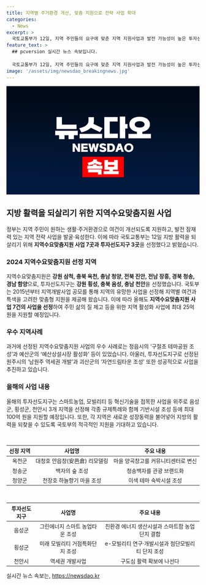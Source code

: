 ```yaml
---
title: 지역별 주거환경 개선, 맞춤 지원으로 전략 사업 확대
categories:
  - News
excerpt: >
  국토교통부가 12일, 지역 주민들의 요구에 맞춘 지역 지원사업과 발전 가능성이 높은 투자선도지구를 공개했다. 이에 강원, 충북, 충남, 전북, 전남, 경북, 경남 등 7곳이 지역수요맞춤지원사업, 3곳이 투자선도지구로 선정됐다. 또한, 각 지역은 잠재력 있는 사업을 추진해 지역 발전과 주민 삶의 질 향상을 위해 최대 25억 원의 지원을 받을 수 있으며, 친환경 에너지 생산시설과 스마트 농업타운 등 혁신기술을 접목한 사업을 통해 지역 발전을 꾀하고 있다. 국토부는 이들 사업이 지역에 새로운 성장동력을 불어넣을 것으로 기대하며, 앞으로도 더 많은 지역의 활력을 지원할 것이라고 밝혔다. (출처: 정책브리핑)
feature_text: >
  ## pcversion 실시간 뉴스 속보입니다.

  국토교통부가 12일, 지역 주민들의 요구에 맞춘 지역 지원사업과 발전 가능성이 높은 투자선도지구를 공개했다. 이에 강원, 충북, 충남, 전북, 전남, 경북, 경남 등 7곳이 지역수요맞춤지원사업, 3곳이 투자선도지구로 선정됐다. 또한, 각 지역은 잠재력 있는 사업을 추진해 지역 발전과 주민 삶의 질 향상을 위해 최대 25억 원의 지원을 받을 수 있으며, 친환경 에너지 생산시설과 스마트 농업타운 등 혁신기술을 접목한 사업을 통해 지역 발전을 꾀하고 있다. 국토부는 이들 사업이 지역에 새로운 성장동력을 불어넣을 것으로 기대하며, 앞으로도 더 많은 지역의 활력을 지원할 것이라고 밝혔다. (출처: 정책브리핑)
image: '/assets/img/newsdao_breakingnews.jpg'
---
```


<p><img src="/assets/img/newsdao_breakingnews.jpg" alt="pcversion 속보" /></p>

<h2 data-ke-size="size26">지방 활력을 되살리기 위한 지역수요맞춤지원 사업</h2>

<p data-ke-size="size16">정부는 지역 주민이 원하는 생활·주거환경으로 여건이 개선되도록 지원하고, 발전 잠재력 있는 지역 전략 사업을 발굴·육성한다. 이에 따라 국토교통부는 12일 지방 활력을 되살리기 위해 <b>지역수요맞춤지원 사업 7곳과 투자선도지구 3곳</b>을 선정했다고 밝혔습니다.</p>

<h3>2024 지역수요맞춤지원 선정 지역</h3>

<p data-ke-size="size16">지역수요맞춤지원은 <b>강원 삼척, 충북 옥천, 충남 청양, 전북 진안, 전남 장흥, 경북 청송, 경남 함양</b>으로, 투자선도지구는 <b>강원 횡성, 충북 음성, 충남 천안</b>을 선정했습니다. 국토부는 2015년부터 지역개발사업 공모를 통해 지역의 유망한 사업을 선정해 지역별 여건과 특색을 고려한 맞춤형 지원을 제공해 왔습니다. 이에 따라 올해도 <b>지역수요맞춤지원 사업 7건의 사업을 선정</b>하여 주민 삶의 질 제고 등을 위한 지역 활성화 사업에 최대 25억 원을 지원할 예정입니다.</p>

<h3>우수 지역사례</h3>

<p data-ke-size="size16">과거에 선정된 지역수요맞춤지원 사업의 우수 사례로는 정읍시의 ‘구절초 테마공원 조성’과 예산군의 ‘예산상설시장 활성화’ 등이 있었습니다. 아울러, 투자선도지구로 선정된 원주시의 ‘남원주 역세권 개발’과 괴산군의 ‘자연드림타운 조성’ 또한 성공적으로 사업을 추진하고 있습니다.</p>

<h3>올해의 사업 내용</h3>

<p data-ke-size="size16">올해의 투자선도지구는 스마트농업, 모빌리티 등 혁신기술을 접목한 사업을 위주로 음성군, 횡성군, 천안시 3개 지역을 선정해 각종 규제특례와 함께 기반시설 조성 등에 최대 100억 원을 지원할 예정입니다. 또한, 각 지역은 새로운 성장동력을 불어넣어 지방의 활력을 되찾을 수 있도록 국토부의 적극적인 지원을 기대하고 있습니다.</p>

<p data-ke-size="size16">&nbsp;</p>

<table>
    <thead>
        <tr>
            <th style="text-align: center;">선정 지역</th>
            <th style="text-align: center;">사업명</th>
            <th style="text-align: center;">주요 내용</th>
        </tr>
    </thead>
    <tbody>
        <tr>
            <td style="text-align: center;">옥천군</td>
            <td style="text-align: center;">대청호 안읍창(安邑倉) 리모델링</td>
            <td style="text-align: center;">마을 양곡창고를 커뮤니티센터로 변신</td>
        </tr>
        <tr>
            <td style="text-align: center;">청송군</td>
            <td style="text-align: center;">백자의 숲 조성</td>
            <td style="text-align: center;">청송백자를 관광 브랜드화</td>
        </tr>
        <tr>
            <td style="text-align: center;">청양군</td>
            <td style="text-align: center;">천장호 하늘향기 마을 조성</td>
            <td style="text-align: center;">이색 테마 숙박시설 조성</td>
        </tr>
    </tbody>
</table>

<p data-ke-size="size16">&nbsp;</p>

<table>
    <thead>
        <tr>
            <th style="text-align: center;">투자선도지구</th>
            <th style="text-align: center;">사업명</th>
            <th style="text-align: center;">주요 내용</th>
        </tr>
    </thead>
    <tbody>
        <tr>
            <td style="text-align: center;">음성군</td>
            <td style="text-align: center;">그린에너지 스마트 농업타운 조성</td>
            <td style="text-align: center;">친환경 에너지 생산시설과 스마트팜 농업단지 결합</td>
        </tr>
        <tr>
            <td style="text-align: center;">횡성군</td>
            <td style="text-align: center;">미래 모빌리티 거점특화단지 조성</td>
            <td style="text-align: center;">e-모빌리티 연구·개발시설과 첨단모빌리티 단지 조성</td>
        </tr>
        <tr>
            <td style="text-align: center;">천안시</td>
            <td style="text-align: center;">역세권 개발사업</td>
            <td style="text-align: center;">구도심 활력 확보에 나선다</td>
        </tr>
    </tbody>
</table>
실시간 뉴스 속보는, <a href="https://newsdao.kr" rel="dofollow">https://newsdao.kr</a>


